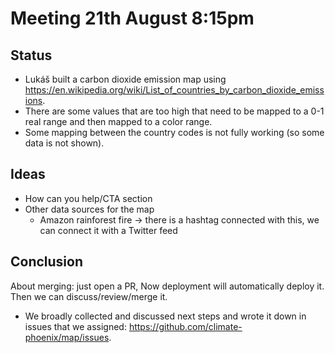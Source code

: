 # Meeting 21th August 8:15pm

## Status

* Lukáš built a carbon dioxide emission map using https://en.wikipedia.org/wiki/List_of_countries_by_carbon_dioxide_emissions.
* There are some values that are too high that need to be mapped to a 0-1 real range and then mapped to a color range.
* Some mapping between the country codes is not fully working (so some data is not shown).

## Ideas

* How can you help/CTA section
* Other data sources for the map
  * Amazon rainforest fire -> there is a hashtag connected with this, we can connect it with a Twitter feed
  
## Conclusion

About merging: just open a PR, Now deployment will automatically deploy it. Then we can discuss/review/merge it.

* We broadly collected and discussed next steps and wrote it down in issues that we assigned: https://github.com/climate-phoenix/map/issues.

